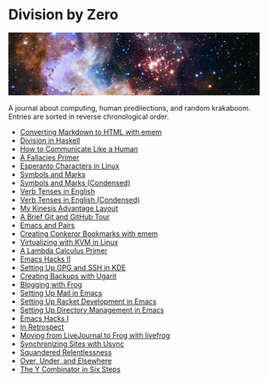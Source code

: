 Division by Zero
================

<a href="https://www.spacetelescope.org/images/heic1509a/"><img src="/images/banner.jpg" class="banner" alt="Westerlund 2" /></a>
<div class="text-right">A journal about computing, human predilections, and random krakaboom.</div>
<div class="text-right">Entries are sorted in reverse chronological order.</div>

- [Converting Markdown to HTML with emem](emem)
- [Division in Haskell](division)
- [How to Communicate Like a Human](human)
- [A Fallacies Primer](fallacies)
- [Esperanto Characters in Linux](eolinux)
- [Symbols and Marks](symbols-marks)
- [Symbols and Marks (Condensed)](symbols-marks-condensed)
- [Verb Tenses in English](verb-tenses)
- [Verb Tenses in English (Condensed)](verb-tenses-condensed)
- [My Kinesis Advantage Layout](advantage)
- [A Brief Git and GitHub Tour](git-github)
- [Emacs and Pairs](emacs-pairs)
- [Creating Conkeror Bookmarks with emem](conkeror-bookmarks)
- [Virtualizing with KVM in Linux](kvm)
- [A Lambda Calculus Primer](lambda-calculus)
- [Emacs Hacks II](emacs-hacks-2)
- [Setting Up GPG and SSH in KDE](gpg-ssh-kde)
- [Creating Backups with Ugarit](ugarit)
- [Blogging with Frog](frog)
- [Setting Up Mail in Emacs](emacs-mail)
- [Setting Up Racket Development in Emacs](emacs-racket)
- [Setting Up Directory Management in Emacs](emacs-dired)
- [Emacs Hacks I](emacs-hacks-1)
- [In Retrospect](retrospect)
- [Moving from LiveJournal to Frog with livefrog](livefrog)
- [Synchronizing Sites with Usync](usync)
- [Squandered Relentlessness](squandered)
- [Over, Under, and Elsewhere](over-under)
- [The Y Combinator in Six Steps](y)
